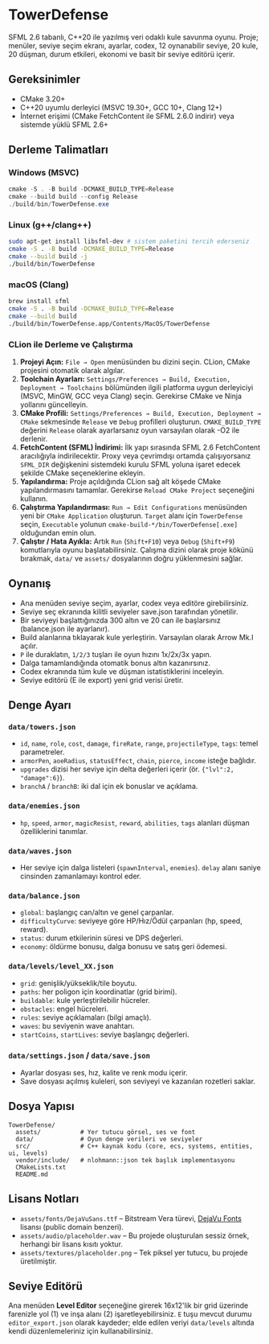 # TowerDefense

SFML 2.6 tabanlı, C++20 ile yazılmış veri odaklı kule savunma oyunu. Proje; menüler, seviye seçim ekranı, ayarlar, codex, 12 oynanabilir seviye, 20 kule, 20 düşman, durum etkileri, ekonomi ve basit bir seviye editörü içerir.

## Gereksinimler

* CMake 3.20+
* C++20 uyumlu derleyici (MSVC 19.30+, GCC 10+, Clang 12+)
* İnternet erişimi (CMake FetchContent ile SFML 2.6.0 indirir) veya sistemde yüklü SFML 2.6+

## Derleme Talimatları

### Windows (MSVC)
```powershell
cmake -S . -B build -DCMAKE_BUILD_TYPE=Release
cmake --build build --config Release
./build/bin/TowerDefense.exe
```

### Linux (g++/clang++)
```bash
sudo apt-get install libsfml-dev # sistem paketini tercih ederseniz
cmake -S . -B build -DCMAKE_BUILD_TYPE=Release
cmake --build build -j
./build/bin/TowerDefense
```

### macOS (Clang)
```bash
brew install sfml
cmake -S . -B build -DCMAKE_BUILD_TYPE=Release
cmake --build build
./build/bin/TowerDefense.app/Contents/MacOS/TowerDefense
```

### CLion ile Derleme ve Çalıştırma

1. **Projeyi Açın:** `File → Open` menüsünden bu dizini seçin. CLion, CMake projesini otomatik olarak algılar.
2. **Toolchain Ayarları:** `Settings/Preferences → Build, Execution, Deployment → Toolchains` bölümünden ilgili platforma uygun derleyiciyi (MSVC, MinGW, GCC veya Clang) seçin. Gerekirse CMake ve Ninja yollarını güncelleyin.
3. **CMake Profili:** `Settings/Preferences → Build, Execution, Deployment → CMake` sekmesinde `Release` ve `Debug` profilleri oluşturun. `CMAKE_BUILD_TYPE` değerini `Release` olarak ayarlarsanız oyun varsayılan olarak -O2 ile derlenir.
4. **FetchContent (SFML) İndirimi:** İlk yapı sırasında SFML 2.6 FetchContent aracılığıyla indirilecektir. Proxy veya çevrimdışı ortamda çalışıyorsanız `SFML_DIR` değişkenini sistemdeki kurulu SFML yoluna işaret edecek şekilde CMake seçeneklerine ekleyin.
5. **Yapılandırma:** Proje açıldığında CLion sağ alt köşede CMake yapılandırmasını tamamlar. Gerekirse `Reload CMake Project` seçeneğini kullanın.
6. **Çalıştırma Yapılandırması:** `Run → Edit Configurations` menüsünden yeni bir `CMake Application` oluşturun. `Target` alanı için `TowerDefense` seçin, `Executable` yolunun `cmake-build-*/bin/TowerDefense[.exe]` olduğundan emin olun.
7. **Çalıştır / Hata Ayıkla:** Artık `Run` (`Shift+F10`) veya `Debug` (`Shift+F9`) komutlarıyla oyunu başlatabilirsiniz. Çalışma dizini olarak proje kökünü bırakmak, `data/` ve `assets/` dosyalarının doğru yüklenmesini sağlar.

## Oynanış

* Ana menüden seviye seçim, ayarlar, codex veya editöre girebilirsiniz.
* Seviye seç ekranında kilitli seviyeler save.json tarafından yönetilir.
* Bir seviyeyi başlattığınızda 300 altın ve 20 can ile başlarsınız (balance.json ile ayarlanır).
* Build alanlarına tıklayarak kule yerleştirin. Varsayılan olarak Arrow Mk.I açılır.
* `P` ile duraklatın, `1/2/3` tuşları ile oyun hızını 1x/2x/3x yapın.
* Dalga tamamlandığında otomatik bonus altın kazanırsınız.
* Codex ekranında tüm kule ve düşman istatistiklerini inceleyin.
* Seviye editörü (E ile export) yeni grid verisi üretir.

## Denge Ayarı

### `data/towers.json`
* `id`, `name`, `role`, `cost`, `damage`, `fireRate`, `range`, `projectileType`, `tags`: temel parametreler.
* `armorPen`, `aoeRadius`, `statusEffect`, `chain`, `pierce`, `income` isteğe bağlıdır.
* `upgrades` dizisi her seviye için delta değerleri içerir (ör. `{"lvl":2, "damage":6}`).
* `branchA` / `branchB`: iki dal için ek bonuslar ve açıklama.

### `data/enemies.json`
* `hp`, `speed`, `armor`, `magicResist`, `reward`, `abilities`, `tags` alanları düşman özelliklerini tanımlar.

### `data/waves.json`
* Her seviye için dalga listeleri (`spawnInterval`, `enemies`). `delay` alanı saniye cinsinden zamanlamayı kontrol eder.

### `data/balance.json`
* `global`: başlangıç can/altın ve genel çarpanlar.
* `difficultyCurve`: seviyeye göre HP/Hız/Ödül çarpanları (hp, speed, reward).
* `status`: durum etkilerinin süresi ve DPS değerleri.
* `economy`: öldürme bonusu, dalga bonusu ve satış geri ödemesi.

### `data/levels/level_XX.json`
* `grid`: genişlik/yükseklik/tile boyutu.
* `paths`: her poligon için koordinatlar (grid birimi).
* `buildable`: kule yerleştirilebilir hücreler.
* `obstacles`: engel hücreleri.
* `rules`: seviye açıklamaları (bilgi amaçlı).
* `waves`: bu seviyenin wave anahtarı.
* `startCoins`, `startLives`: seviye başlangıç değerleri.

### `data/settings.json` / `data/save.json`
* Ayarlar dosyası ses, hız, kalite ve renk modu içerir.
* Save dosyası açılmış kuleleri, son seviyeyi ve kazanılan rozetleri saklar.

## Dosya Yapısı
```
TowerDefense/
  assets/           # Yer tutucu görsel, ses ve font
  data/             # Oyun denge verileri ve seviyeler
  src/              # C++ kaynak kodu (core, ecs, systems, entities, ui, levels)
  vendor/include/   # nlohmann::json tek başlık implementasyonu
  CMakeLists.txt
  README.md
```

## Lisans Notları

* `assets/fonts/DejaVuSans.ttf` – Bitstream Vera türevi, [DejaVu Fonts](https://dejavu-fonts.github.io/) lisansı (public domain benzeri).
* `assets/audio/placeholder.wav` – Bu projede oluşturulan sessiz örnek, herhangi bir lisans kısıtı yoktur.
* `assets/textures/placeholder.png` – Tek piksel yer tutucu, bu projede üretilmiştir.

## Seviye Editörü

Ana menüden **Level Editor** seçeneğine girerek 16x12'lik bir grid üzerinde farenizle yol (1) ve inşa alanı (2) işaretleyebilirsiniz. `E` tuşu mevcut durumu `editor_export.json` olarak kaydeder; elde edilen veriyi `data/levels` altında kendi düzenlemeleriniz için kullanabilirsiniz.


